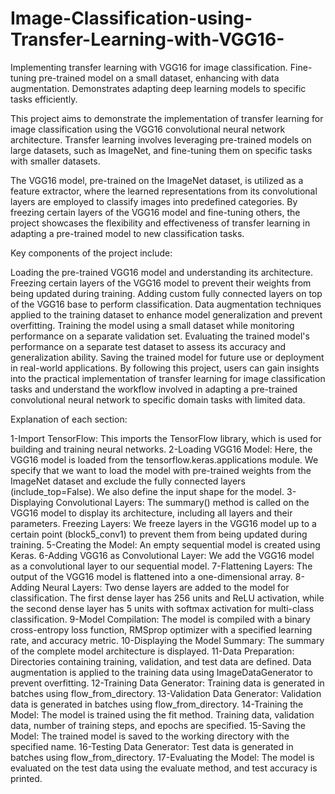 # Image-Classification-using-Transfer-Learning-with-VGG16-
Implementing transfer learning with VGG16 for image classification. Fine-tuning pre-trained model on a small dataset, enhancing with data augmentation. Demonstrates adapting deep learning models to specific tasks efficiently.

This project aims to demonstrate the implementation of transfer learning for image classification using the VGG16 convolutional neural network architecture. Transfer learning involves leveraging pre-trained models on large datasets, such as ImageNet, and fine-tuning them on specific tasks with smaller datasets.

The VGG16 model, pre-trained on the ImageNet dataset, is utilized as a feature extractor, where the learned representations from its convolutional layers are employed to classify images into predefined categories. By freezing certain layers of the VGG16 model and fine-tuning others, the project showcases the flexibility and effectiveness of transfer learning in adapting a pre-trained model to new classification tasks.

Key components of the project include:

Loading the pre-trained VGG16 model and understanding its architecture.
Freezing certain layers of the VGG16 model to prevent their weights from being updated during training.
Adding custom fully connected layers on top of the VGG16 base to perform classification.
Data augmentation techniques applied to the training dataset to enhance model generalization and prevent overfitting.
Training the model using a small dataset while monitoring performance on a separate validation set.
Evaluating the trained model's performance on a separate test dataset to assess its accuracy and generalization ability.
Saving the trained model for future use or deployment in real-world applications.
By following this project, users can gain insights into the practical implementation of transfer learning for image classification tasks and understand the workflow involved in adapting a pre-trained convolutional neural network to specific domain tasks with limited data.

Explanation of each section:

1-Import TensorFlow: This imports the TensorFlow library, which is used for building and training neural networks.
2-Loading VGG16 Model: Here, the VGG16 model is loaded from the tensorflow.keras.applications module. We specify that we want to load the model with pre-trained weights from the ImageNet dataset and exclude the fully connected layers (include_top=False). We also define the input shape for the model.
3-Displaying Convolutional Layers: The summary() method is called on the VGG16 model to display its architecture, including all layers and their parameters.
Freezing Layers: We freeze layers in the VGG16 model up to a certain point (block5_conv1) to prevent them from being updated during training.
5-Creating the Model: An empty sequential model is created using Keras.
6-Adding VGG16 as Convolutional Layer: We add the VGG16 model as a convolutional layer to our sequential model.
7-Flattening Layers: The output of the VGG16 model is flattened into a one-dimensional array.
8-Adding Neural Layers: Two dense layers are added to the model for classification. The first dense layer has 256 units and ReLU activation, while the second dense layer has 5 units with softmax activation for multi-class classification.
9-Model Compilation: The model is compiled with a binary cross-entropy loss function, RMSprop optimizer with a specified learning rate, and accuracy metric.
10-Displaying the Model Summary: The summary of the complete model architecture is displayed.
11-Data Preparation: Directories containing training, validation, and test data are defined. Data augmentation is applied to the training data using ImageDataGenerator to prevent overfitting.
12-Training Data Generator: Training data is generated in batches using flow_from_directory.
13-Validation Data Generator: Validation data is generated in batches using flow_from_directory.
14-Training the Model: The model is trained using the fit method. Training data, validation data, number of training steps, and epochs are specified.
15-Saving the Model: The trained model is saved to the working directory with the specified name.
16-Testing Data Generator: Test data is generated in batches using flow_from_directory.
17-Evaluating the Model: The model is evaluated on the test data using the evaluate method, and test accuracy is printed.
